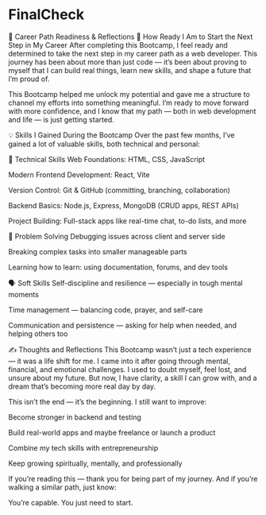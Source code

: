 # FinalCheck
🚀 Career Path Readiness & Reflections
🧭 How Ready I Am to Start the Next Step in My Career
After completing this Bootcamp, I feel ready and determined to take the next step in my career path as a web developer. This journey has been about more than just code — it’s been about proving to myself that I can build real things, learn new skills, and shape a future that I’m proud of.

This Bootcamp helped me unlock my potential and gave me a structure to channel my efforts into something meaningful. I’m ready to move forward with more confidence, and I know that my path — both in web development and life — is just getting started.

💡 Skills I Gained During the Bootcamp
Over the past few months, I’ve gained a lot of valuable skills, both technical and personal:

🔧 Technical Skills
Web Foundations: HTML, CSS, JavaScript

Modern Frontend Development: React, Vite

Version Control: Git & GitHub (committing, branching, collaboration)

Backend Basics: Node.js, Express, MongoDB (CRUD apps, REST APIs)

Project Building: Full-stack apps like real-time chat, to-do lists, and more

🧠 Problem Solving
Debugging issues across client and server side

Breaking complex tasks into smaller manageable parts

Learning how to learn: using documentation, forums, and dev tools

🗣️ Soft Skills
Self-discipline and resilience — especially in tough mental moments

Time management — balancing code, prayer, and self-care

Communication and persistence — asking for help when needed, and helping others too

✍️ Thoughts and Reflections
This Bootcamp wasn’t just a tech experience — it was a life shift for me. I came into it after going through mental, financial, and emotional challenges. I used to doubt myself, feel lost, and unsure about my future. But now, I have clarity, a skill I can grow with, and a dream that’s becoming more real day by day.

This isn’t the end — it’s the beginning.
I still want to improve:

Become stronger in backend and testing

Build real-world apps and maybe freelance or launch a product

Combine my tech skills with entrepreneurship

Keep growing spiritually, mentally, and professionally

If you’re reading this — thank you for being part of my journey.
And if you’re walking a similar path, just know:

You’re capable. You just need to start.

